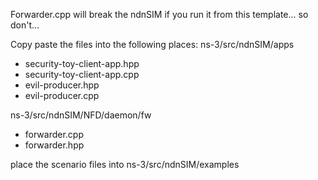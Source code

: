 Forwarder.cpp will break the ndnSIM if you run it from this template... so don't...

Copy paste the files into the following places:
ns-3/src/ndnSIM/apps
 + security-toy-client-app.hpp
 + security-toy-client-app.cpp
 + evil-producer.hpp
 + evil-producer.cpp

ns-3/src/ndnSIM/NFD/daemon/fw
 + forwarder.cpp
 + forwarder.hpp

place the scenario files into ns-3/src/ndnSIM/examples
